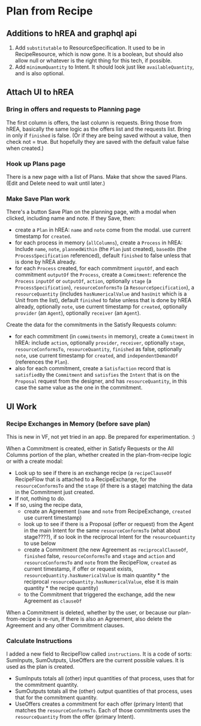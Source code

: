# Plan from Recipe 

## Additions to hREA and graphql api

1. Add `substitutable` to ResourceSpecification.  It used to be in RecipeResource, which is now gone.  It is a boolean, but should also allow null or whatever is the right thing for this tech, if possible.
2. Add `minimumQuantity` to Intent.  It should look just like `availableQuantity`, and is also optional.

## Attach UI to hREA

### Bring in offers and requests to Planning page

The first column is offers, the last column is requests.  Bring those from hREA, basically the same logic as the offers list and the requests list.  Bring in only if `finished` is false.  (Or if they are being saved without a value, then check not = true.  But hopefully they are saved with the default value false when created.)

### Hook up Plans page

There is a new page with a list of Plans.  Make that show the saved Plans.  (Edit and Delete need to wait until later.)

### Make Save Plan work

There's a button Save Plan on the planning page, with a modal when clicked, including name and note.  If they Save, then:

* create a `Plan` in hREA: `name` and `note` come from the modal. use current timestamp for `created`.
* for each process in memory (`allColumns`), create a `Process` in hREA: Include `name`, `note`, `plannedWithin` (the `Plan` just created), `basedOn` (the `ProcessSpecification` referenced), default `finished` to false unless that is done by hREA already.
* for each `Process` created, for each commitment `inputOf`, and each commitment `outputOf` the `Process`, create a `Commitment`: reference the `Process` `inputOf` or `outputOf`, `action`, optionally `stage` (a `ProcessSpecification`), `resourceConformsTo` (a `ResourceSpecification`), a `resourceQuantity` (includes `hasNumericalValue` and `hasUnit` which is a Unit from the list), default `finished` to false unless that is done by hREA already, optionally `note`,  use current timestamp for `created`, optionally `provider` (an `Agent`), optionally `receiver` (an `Agent`).

Create the data for the commitments in the Satisfy Requests column:

* for each commitment (in `commitments` in memory), create a `Commitment` in hREA: include `action`, optionally `provider`, `receiver`, optionally `stage`, `resourceConformsTo`, `resourceQuantity`, `finished` as false, optionally `note`,  use current timestamp for `created`, and `independentDemandOf` (references the `Plan`).
* also for each commitment, create a `Satisfaction` record that is `satisfiedBy` the `Commitment` and `satisfies` the `Intent` that is on the `Proposal` request from the designer, and has `resourceQuantity`, in this case the same value as the one in the commitment.

## UI Work

### Recipe Exchanges in Memory (before save plan)

This is new in VF, not yet tried in an app.  Be prepared for experimentation. :)

When a Commitment is created, either in Satisfy Requests or the All Columns portion of the plan, whether created in the plan-from-recipe logic or with a create modal:

* Look up to see if there is an exchange recipe (a `recipeClauseOf` RecipeFlow that is attached to a RecipeExchange, for the `resourceConformsTo` and the `stage` (if there is a stage) matching the data in the Commitment just created.
* If not, nothing to do.
* If so, using the recipe data,
    * create an Agreement (`name` and `note` from RecipeExchange, `created` use current timestamp)
    * look up to see if there is a Proposal (offer or request) from the Agent in the main Intent for the same `resourceConformsTo` (what about stage????), if so look in the reciprocal Intent for the `resourceQuantity` to use below
    * create a Commitment (the new Agreement as `reciprocalClauseOf`, `finished` false, `resourceConformsTo` and `stage` and `action` and `resourceConformsTo` and `note` from the RecipeFlow, `created` as current timestamp, if offer or request exists, `resourceQuantity.hasNumericalValue` is main quantity * the reciprocal `resourceQuantity.hasNumericalValue`, else it is main quantity * the recipe quantity)
    * to the Commitment that triggered the exchange, add the new Agreement as `clauseOf`
 
When a Commitment is deleted, whether by the user, or because our plan-from-recipe is re-run, if there is also an Agreement, also delete the Agreement and any other Commitment clauses.

### Calculate Instructions

I added a new field to RecipeFlow called `instructions`.  It is a code of sorts: SumInputs, SumOutputs, UseOffers are the current possible values. It is used as the plan is created.

* SumInputs totals all (other) input quantities of that process, uses that for the commitment quantity.
* SumOutputs totals all the (other) output quantities of that process, uses that for the commitment quantity.
* UseOffers creates a commitment for each offer (primary Intent) that matches the `resourceConformsTo`. Each of those commitments uses the `resourceQuantity` from the offer (primary Intent).
